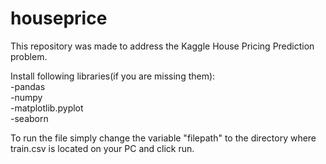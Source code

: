 # houseprice
This repository was made to address the Kaggle House Pricing Prediction problem.

Install following libraries(if you are missing them):<br>
-pandas<br>
-numpy<br>
-matplotlib.pyplot<br>
-seaborn

To run the file simply change the variable "filepath" to the directory where train.csv is located on your PC and click run.
